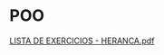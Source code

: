 # POO
[LISTA DE EXERCICIOS - HERANCA.pdf](https://github.com/tskxz/POO-istec/blob/main/LISTA%20DE%20EXERCICIOS%20-%20HERANCA.pdf)
